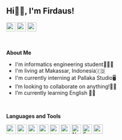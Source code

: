 ## Hi👋🏻, I'm Firdaus!
<p>
  <a href="mailto:firdaus.ex19@gmail.com" target="_blank"><img height="24" src = "https://img.shields.io/badge/gmail-c14438?&style=for-the-badge&logo=gmail&logoColor=white"></a>
  <!-- <a href="https://www.linkedin.com/in/pratik-kale135" target="_blank"> <img height="28" src = "https://img.shields.io/badge/-Lit.me/Firdausshie=for-the-badge&logo=Linkedin&l244ogoColor=white"></a> -->
  <a href="https://t.me/Firdausshi" target="_blank"><img height="24" src = "https://img.shields.io/badge/Telegram-2CA5E0?style=for-the-badge&logo=telegram&logoColor=white"></a>
  <a href="https://instagram.com/firdausspace" target="_blank"><img height="24" src = "https://img.shields.io/badge/-Instagram-e95950?style=for-the-badge&logo=Instagram&logoColor=white"></a>
</p>

&nbsp;

**About Me**
- I'm informatics engineering student🧑🏻‍🎓
- I'm living at Makassar, Indonesia🇮🇩
- I'm currently interning at Pallaka Studio🖥️
- I’m looking to collaborate on anything!🙌🏻
- I’m currently learning English 🤦🏻

&nbsp;

**Languages and Tools**
<p>
	<img src="https://img.shields.io/badge/-HTML5-E34F26?style=flat-square&logo=html5&logoColor=white" height="25"> 
	<img src="https://img.shields.io/badge/-CSS3-1572B6?style=flat-square&logo=css3" height="25"> 
	<img src="https://img.shields.io/badge/laravel-%23FF2D20.svg?style=for-the-badge&logo=laravel&logoColor=white" height="25"> 
	<img src="https://img.shields.io/badge/php-%23777BB4.svg?style=for-the-badge&logo=php&logoColor=white" height="25"> 
	<img src="https://img.shields.io/badge/-Linux-black?style=flat-square&logo=Linux" height="25"> 
	<img src="https://img.shields.io/badge/-Git-black?style=flat-square&logo=git" height="25"> 
	<img alt="NodeJS" src="https://img.shields.io/badge/node.js-%2343853D.svg?style=for-the-badge&logo=node-dot-js&logoColor=white" height="25"/>
  	<img alt="Express.js" src="https://img.shields.io/badge/express.js-%23404d59.svg?style=for-the-badge&logo=express&logoColor=%2361DAFB" height="25"/>
	<!-- <img src="https://img.shields.io/badge/-GitHub-181717?style=flat-square&logo=github" height="25">  -->
	<!-- <img src="https://img.shields.io/badge/-MongoDB-47A248?style=flat-square&logo=mongodb&logoColor=white" height="25">  -->
	<img src="https://img.shields.io/badge/-Docker-black?style=flat-square&logo=docker&logoColor=blue" height="25"> 
	
</p>

